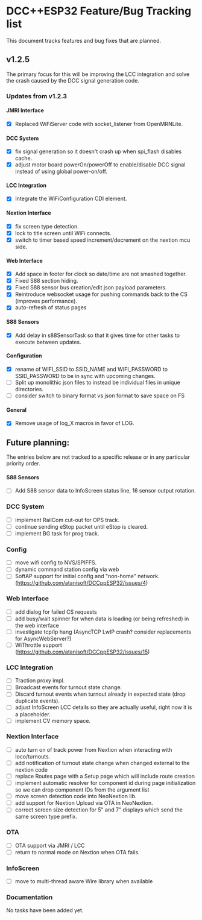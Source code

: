 # DCC++ESP32 Feature/Bug Tracking list
This document tracks features and bug fixes that are planned.

## v1.2.5
The primary focus for this will be improving the LCC integration and solve the crash caused by the DCC signal generation code.

### Updates from v1.2.3

#### JMRI Interface

- [x] Replaced WiFiServer code with socket_listener from OpenMRNLite.

#### DCC System

- [x] fix signal generation so it doesn't crash up when spi_flash disables cache.
- [x] adjust motor board powerOn/powerOff to enable/disable DCC signal instead of using global power-on/off.

#### LCC Integration

- [x] Integrate the WiFiConfiguration CDI element.

#### Nextion Interface

- [x] fix screen type detection.
- [x] lock to title screen until WiFi connects.
- [x] switch to timer based speed increment/decrement on the nextion mcu side.

#### Web Interface
- [x] Add space in footer for clock so date/time are not smashed together.
- [x] Fixed S88 section hiding.
- [x] Fixed S88 sensor bus creation/edit json payload parameters.
- [x] Reintroduce websocket usage for pushing commands back to the CS (improves performance).
- [x] auto-refresh of status pages

#### S88 Sensors
- [x] Add delay in s88SensorTask so that it gives time for other tasks to execute between updates.

#### Configuration
- [x] rename of WIFI_SSID to SSID_NAME and WIFI_PASSWORD to SSID_PASSWORD to be in sync with upcoming changes.
- [ ] Split up monolithic json files to instead be individual files in unique directories.
- [ ] consider switch to binary format vs json format to save space on FS

#### General
- [x] Remove usage of log_X macros in favor of LOG.

## Future planning:
The entries below are not tracked to a specific release or in any particular priority order.

#### S88 Sensors
- [ ] Add S88 sensor data to InfoScreen status line, 16 sensor output rotation.

### DCC System

- [ ] implement RailCom cut-out for OPS track.
- [ ] continue sending eStop packet until eStop is cleared.
- [ ] implement BG task for prog track.

### Config

- [ ] move wifi config to NVS/SPIFFS.
- [ ] dynamic command station config via web
- [ ] SoftAP support for initial config and "non-home" network. (https://github.com/atanisoft/DCCppESP32/issues/4)

### Web Interface

- [ ] add dialog for failed CS requests
- [ ] add busy/wait spinner for when data is loading (or being refreshed) in the web interface
- [ ] investigate tcp/ip hang (AsyncTCP LwIP crash? consider replacements for AsyncWebServer?)
- [ ] WiThrottle support (https://github.com/atanisoft/DCCppESP32/issues/15)

### LCC Integration

- [ ] Traction proxy impl.
- [ ] Broadcast events for turnout state change.
- [ ] Discard turnout events when turnout already in expected state (drop duplicate events).
- [ ] adjust InfoScreen LCC details so they are actually useful, right now it is a placeholder.
- [ ] implement CV memory space.

### Nextion Interface

- [ ] auto turn on of track power from Nextion when interacting with loco/turnouts.
- [ ] add notification of turnout state change when changed external to the nextion code
- [ ] replace Routes page with a Setup page which will include route creation
- [ ] implement automatic resolver for component id during page initialization so we can drop component IDs from the argument list
- [ ] move screen detection code into NeoNextion lib.
- [ ] add support for Nextion Upload via OTA in NeoNextion.
- [ ] correct screen size detection for 5" and 7" displays which send the same screen type prefix.

### OTA

- [ ] OTA support via JMRI / LCC
- [ ] return to normal mode on Nextion when OTA fails.

### InfoScreen

- [ ] move to multi-thread aware Wire library when available

### Documentation
No tasks have been added yet.
